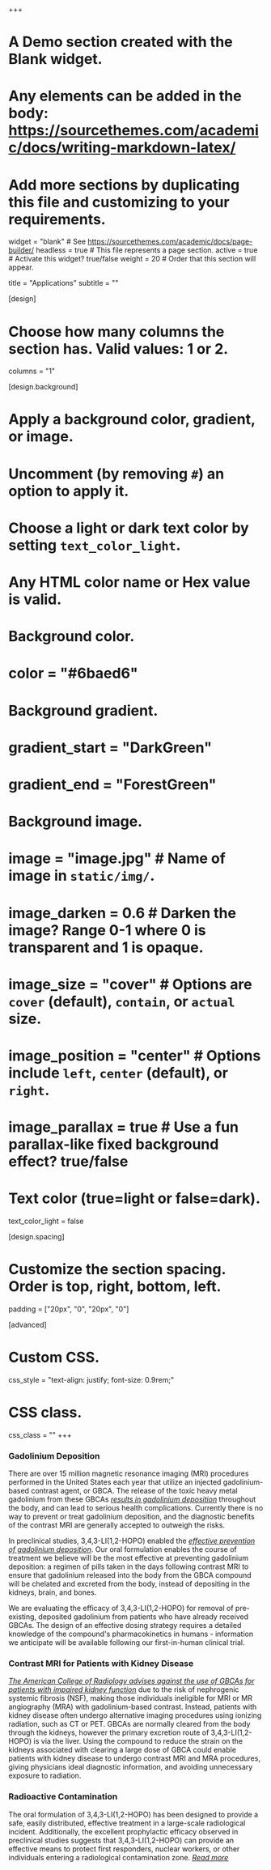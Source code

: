 +++
# A Demo section created with the Blank widget.
# Any elements can be added in the body: https://sourcethemes.com/academic/docs/writing-markdown-latex/
# Add more sections by duplicating this file and customizing to your requirements.

widget = "blank"  # See https://sourcethemes.com/academic/docs/page-builder/
headless = true  # This file represents a page section.
active = true  # Activate this widget? true/false
weight = 20  # Order that this section will appear.

title = "Applications"
subtitle = ""

[design]
  # Choose how many columns the section has. Valid values: 1 or 2.
  columns = "1"

[design.background]
  # Apply a background color, gradient, or image.
  #   Uncomment (by removing `#`) an option to apply it.
  #   Choose a light or dark text color by setting `text_color_light`.
  #   Any HTML color name or Hex value is valid.

  # Background color.
  # color = "#6baed6"

  # Background gradient.
  # gradient_start = "DarkGreen"
  # gradient_end = "ForestGreen"

  # Background image.
  # image = "image.jpg"  # Name of image in `static/img/`.
  # image_darken = 0.6  # Darken the image? Range 0-1 where 0 is transparent and 1 is opaque.
  # image_size = "cover"  #  Options are `cover` (default), `contain`, or `actual` size.
  # image_position = "center"  # Options include `left`, `center` (default), or `right`.
  # image_parallax = true  # Use a fun parallax-like fixed background effect? true/false

  # Text color (true=light or false=dark).
  text_color_light = false

[design.spacing]
  # Customize the section spacing. Order is top, right, bottom, left.
  padding = ["20px", "0", "20px", "0"]

[advanced]
 # Custom CSS.
 css_style = "text-align: justify; font-size: 0.9rem;"

 # CSS class.
 css_class = ""
+++


### Gadolinium Deposition
There are over 15 million magnetic resonance imaging (MRI) procedures performed in the United States each year that utilize an injected gadolinium-based contrast agent, or GBCA. The release of the toxic heavy metal gadolinium from these GBCAs *[results in gadolinium deposition](https://www.fda.gov/drugs/drug-safety-and-availability/fda-drug-safety-communication-fda-warns-gadolinium-based-contrast-agents-gbcas-are-retained-body)* throughout the body, and can lead to serious health complications. Currently there is no way to prevent or treat gadolinium deposition, and the diagnostic benefits of the contrast MRI are generally accepted to outweigh the risks.

In preclinical studies, 3,4,3-LI(1,2-HOPO) enabled the *[effective prevention of gadolinium deposition](https://doi.org/10.1038/s41598-018-22511-6)*. Our oral formulation enables the course of treatment we believe will be the most effective at preventing gadolinium deposition: a regimen of pills taken in the days following contrast MRI to ensure that gadolinium released into the body from the GBCA compound will be chelated and excreted from the body, instead of depositing in the kidneys, brain, and bones.

We are evaluating the efficacy of 3,4,3-LI(1,2-HOPO) for removal of pre-existing, deposited gadolinium from patients who have already received GBCAs. The design of an effective dosing strategy requires a detailed knowledge of the compound's pharmacokinetics in humans - information we anticipate will be available following our first-in-human clinical trial.


### Contrast MRI for Patients with Kidney Disease
*[The American College of Radiology advises against the use of GBCAs for patients with impaired kidney function](https://www.acr.org/-/media/ACR/Files/Clinical-Resources/Contrast_Media.pdf)* due to the risk of nephrogenic systemic fibrosis (NSF), making those individuals ineligible for MRI or MR angiography (MRA) with gadolinium-based contrast.  Instead, patients with kidney disease often undergo alternative imaging procedures using ionizing radiation, such as CT or PET. GBCAs are normally cleared from the body through the kidneys, however the primary excretion route of 3,4,3-LI(1,2-HOPO) is via the liver. Using the compound to reduce the strain on the kidneys associated with clearing a large dose of GBCA could enable patients with kidney disease to undergo contrast MRI and MRA procedures, giving physicians ideal diagnostic information, and avoiding unnecessary exposure to radiation.



### Radioactive Contamination
The oral formulation of 3,4,3-LI(1,2-HOPO) has been designed to provide a safe, easily distributed, effective treatment in a large-scale radiological incident. Additionally, the excellent prophylactic efficacy observed in preclinical studies suggests that 3,4,3-LI(1,2-HOPO) can provide an effective means to protect first responders, nuclear workers, or other individuals entering a radiological contamination zone. *[Read more](/publication/an-early-2017/)*
